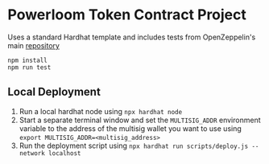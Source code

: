# Powerloom Token Contract Project

Uses a standard Hardhat template and includes tests from OpenZeppelin's main [repository](https://github.com/OpenZeppelin/openzeppelin-contracts/tree/release-v5.0/test)

```shell
npm install
npm run test
```

## Local Deployment
1. Run a local hardhat node using `npx hardhat node`
2. Start a separate terminal window and set the `MULTISIG_ADDR` environment variable to the address of the multisig wallet you want to use using `export MULTISIG_ADDR=<multisig_address>`
4. Run the deployment script using `npx hardhat run scripts/deploy.js --network localhost`